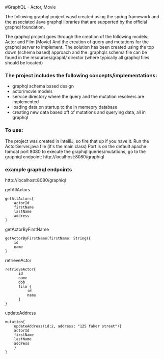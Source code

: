 #GraphQL - Actor, Movie

The following graphql project wasd created using the spring framework and the associated Java graphql libraries that are supported
by the official graphql foundation.

The graphql project goes through the creation of the following models: Actor and Film (Movie) 
And the creation of query and mutations for the graphql server to implement. 
The solution has been created using the top down (schema based) approach and the .graphqls schema file 
can be found in the resources/graphl/ director (where typically all graphql files should be located)

### The project includes the following concepts/implementations:
- graphql schema based design
- actor/movie models 
- service directory where the query and the mutation resolvers are implemented
- loading data on startup to the in memeory database
- creating new data based off of mutations and querying data, all in graphql

### To use:
The project was created in IntelliJ, so fire that up if you have it. Run the ActorServer.java file (it's the main class)
Port is on the default apache tomcat port 8080
to execute the graphql queries/mutations, go to the graphiql endpoint:
http://localhost:8080/graphiql


### example graphql endpoints
http://localhost:8080/graphiql

getAllActors
```
getAllActors{
    actorId
    firstName
    lastName
    address
}
```
getActorByFirstName
```
getActorByFirstName(firstName: String){
    id
    name
}
```
retrieveActor
```
retrieveActor{
      id
      name
      dob
      film {
          id
          name
      }
}
```

updateAddress
```
mutation{
    updateAddress(id:2, address: "125 faker street"){
    actorId
    firstName
    lastName
    address
    }
}
```

